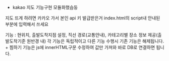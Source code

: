 * kakao 지도 기능구현 모듈화했슴둥

지도 뜨게 하려면 카카오 가서 본인 api 키 발급받은거 index.html의 script내 안내된 부분에 입력해서 쓰세요

기능 : 현위치, 출발도착지점 설정, 직선 경로(교통안내), 카테고리별 장소 정보 제공(출발도착기준 원반경 내)
       각 기능은 독립적이고 다른 기능 수행시 기존 기능은 해제됩니다.
       + 찜하기 기능은 js에 innerHTML구문 수정하여 값만 가져와 바로 DB로 연결하면 됩니다.
